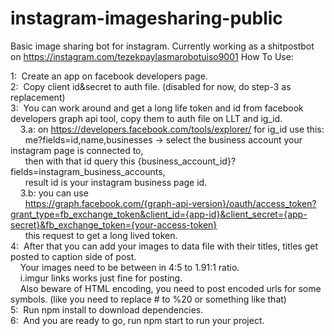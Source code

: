 # instagram-imagesharing-public
Basic image sharing bot for instagram. Currently working as a shitpostbot on https://instagram.com/tezekpaylasmarobotuiso9001
How To Use:

1:&nbsp;&nbsp;Create an app on facebook developers page. <br>
2:&nbsp;&nbsp;Copy client id&secret to auth file. (disabled for now, do step-3 as replacement) <br>
3:&nbsp;&nbsp;You can work around and get a long life token and id from facebook developers graph api tool, copy them to auth file on LLT and ig_id.<br>
&nbsp;&nbsp;&nbsp;&nbsp;3.a: on https://developers.facebook.com/tools/explorer/ for ig_id use this:<br>
&nbsp;&nbsp;&nbsp;&nbsp;&nbsp;&nbsp;me?fields=id,name,businesses -> select the business account your instagram page is connected to, <br>
&nbsp;&nbsp;&nbsp;&nbsp;&nbsp;&nbsp;then with that id query this {business_account_id}?fields=instagram_business_accounts,<br>
&nbsp;&nbsp;&nbsp;&nbsp;&nbsp;&nbsp;result id is your instagram business page id. <br>
&nbsp;&nbsp;&nbsp;&nbsp;3.b: you can use <br>
&nbsp;&nbsp;&nbsp;&nbsp;&nbsp;&nbsp;https://graph.facebook.com/{graph-api-version}/oauth/access_token?grant_type=fb_exchange_token&client_id={app-id}&client_secret={app-secret}&fb_exchange_token={your-access-token}<br>
&nbsp;&nbsp;&nbsp;&nbsp;&nbsp;&nbsp;this request to get a long lived token.<br>
4:&nbsp;&nbsp;After that you can add your images to data file with their titles, titles get posted to caption side of post.<br>
&nbsp;&nbsp;&nbsp;&nbsp;Your images need to be between in 4:5 to 1.91:1 ratio.<br>
&nbsp;&nbsp;&nbsp;&nbsp;i.imgur links works just fine for posting.<br>
&nbsp;&nbsp;&nbsp;&nbsp;Also beware of HTML encoding, you need to post encoded urls for some symbols. (like you need to replace # to %20 or something like that)<br>
5:&nbsp;&nbsp;Run npm install to download dependencies.<br>
6:&nbsp;&nbsp;And you are ready to go, run npm start to run your project.<br>
